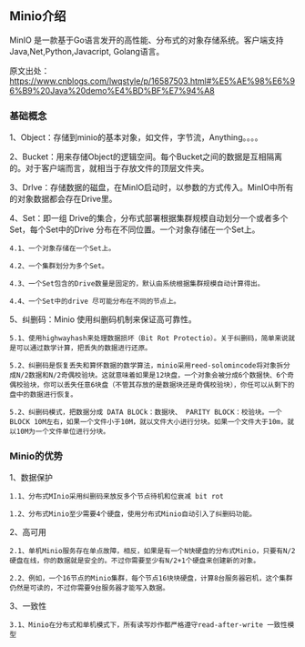 ## Minio介绍
MinIO 是一款基于Go语言发开的高性能、分布式的对象存储系统。客户端支持Java,Net,Python,Javacript, Golang语言。

原文出处：https://www.cnblogs.com/lwqstyle/p/16587503.html#%E5%AE%98%E6%96%B9%20Java%20demo%E4%BD%BF%E7%94%A8
### 基础概念
1、Object：存储到minio的基本对象，如文件，字节流，Anything。。。。

2、Bucket：用来存储Object的逻辑空间。每个Bucket之间的数据是互相隔离的。对于客户端而言，就相当于存放文件的顶层文件夹。

3、Drlve：存储数据的磁盘，在MinIO启动时，以参数的方式传入。MinIO中所有的对象数据都会存在Drive里。

4、Set：即一组 Drive的集合，分布式部署根据集群规模自动划分一个或者多个Set，每个Set中的Drive 分布在不同位置。一个对象存储在一个Set上。

	4.1、一个对象存储在一个Set上。

	4.2、一个集群划分为多个Set。

	4.3、一个Set包含的Drive数量是固定的，默认由系统根据集群规模自动计算得出。

	4.4、一个Set中的drive 尽可能分布在不同的节点上。

5、纠删码：Minio 使用纠删码机制来保证高可靠性。

	5.1、使用highwayhash来处理数据损坏（Bit Rot Protectio）。关于纠删码，简单来说就是可以通过数学计算，把丢失的数据进行还原。

	5.2、纠删码是恢复丢失和算怀数据的数学算法，minio采用reed-solomincode将对象拆分成N/2数据和N/2奇偶校验块。这就意味着如果是12块盘，一个对象会被分成6个数据快、6个奇偶校验块，你可以丢失任意6块盘（不管其存放的是数据块还是奇偶校验块），你任可以从剩下的盘中的数据进行恢复。

	5.2、纠删码模式，把数据分成 DATA BLOCk：数据块、 PARITY BLOCK：校验块。一个BLOCK 10M左右，如果一个文件小于10M，就以文件大小进行分块。如果一个文件大于10m，就以10M为一个文件单位进行分块。

### Minio的优势
1、数据保护

	1.1、分布式MInio采用纠删码来放反多个节点待机和位衰减 bit rot

	1.2、分布式Minio至少需要4个硬盘，使用分布式Minio自动引入了纠删码功能。

2、高可用

	2.1、单机Minio服务存在单点故障，相反，如果是有一个N快硬盘的分布式Minio，只要有N/2硬盘在线，你的数据就是安全的。不过你需要至少有N/2+1个硬盘来创建新的对象。

	2.2、例如，一个16节点的Minio集群，每个节点16块块硬盘，计算8台服务器宕机，这个集群仍然是可读的，不过你需要9台服务器才能写入数据。

3、一致性

	3.1、Minio在分布式和单机模式下，所有读写炒作都严格遵守read-after-write 一致性模型
